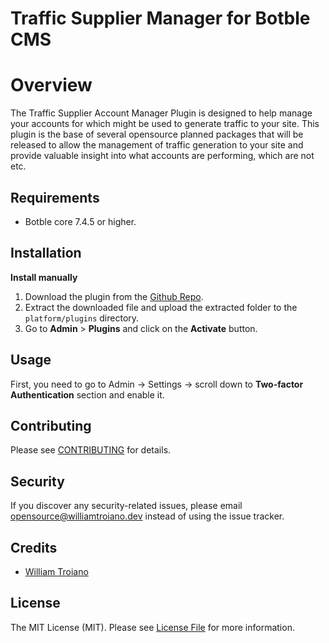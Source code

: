 # Traffic Supplier Manager for Botble CMS

# Overview

The Traffic Supplier Account Manager Plugin is designed to help manage your accounts for which might be used to generate
traffic to your site. This plugin
is the base of several opensource planned packages that will be released to allow the management of traffic generation
to your site and provide valuable insight into
what accounts are performing, which are not etc.

## Requirements

- Botble core 7.4.5 or higher.

## Installation

**Install manually**

1. Download the plugin from the [Github Repo](https://github.com/skillcraft-io/traffic-supplier).
2. Extract the downloaded file and upload the extracted folder to the `platform/plugins` directory.
3. Go to **Admin** > **Plugins** and click on the **Activate** button.

## Usage

First, you need to go to Admin -> Settings -> scroll down to **Two-factor Authentication** section and enable it.

## Contributing

Please see [CONTRIBUTING](CONTRIBUTING.md) for details.

## Security

If you discover any security-related issues, please email opensource@williamtroiano.dev instead of using the issue
tracker.

## Credits

- [William Troiano](https://github.com/skillcraft-io)

## License

The MIT License (MIT). Please see [License File](LICENSE) for more information.
